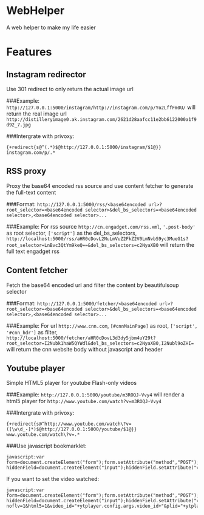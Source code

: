 WebHelper
=========

A web helper to make my life easier


Features
========

Instagram redirector
--------------------
Use 301 redirect to only return the actual image url

###Example:
`http://127.0.0.1:5000/instagram/http://instagram.com/p/Yo2LffFm0U/` will return the real image url ` http://distilleryimage0.ak.instagram.com/2621d28aafcc11e2bb6122000a1f9d92_7.jpg`

###Intergrate with privoxy:
```
{+redirect{s@^(.*)$@http://127.0.0.1:5000/instagram/$1@}}
instagram.com/p/.*
```

RSS proxy
---------
Proxy the base64 encoded rss source and use content fetcher to generate the full-text content

###Format:
`http://127.0.0.1:5000/rss/<base64encoded url>?root_selector=<base64encoded selector>&del_bs_selectors=<base64encoded selector>,<base64encoded selector>...`

###Example:
For rss source `http://cn.engadget.com/rss.xml`, `'.post-body'` as root selector, `['script']` as the del_bs_selectors,
`http://localhost:5000/rss/aHR0cDovL2NuLmVuZ2FkZ2V0LmNvbS9yc3MueG1s?root_selector=LnBvc3QtYm9keQ==&del_bs_selectors=c2NyaXB0` will return the full text engadget rss

Content fetcher
---------------
Fetch the base64 encoded url and filter the content by beautifulsoup selector

###Format:
`http://127.0.0.1:5000/fetcher/<base64encoded url>?root_selector=<base64encoded selector>&del_bs_selectors=<base64encoded selector>,<base64encoded selector>...`

###Example:
For url `http://www.cnn.com`, `[#cnnMainPage]` as root, `['script', '#cnn_hdr']` as filter, `http://localhost:5000/fetcher/aHR0cDovL3d3dy5jbm4uY29t?root_selector=I2Nubk1haW5QYWdl&del_bs_selectors=c2NyaXB0,I2Nubl9oZHI=` will return the cnn website body without javascript and header

Youtube player
--------------
Simple HTML5 player for youtube Flash-only videos

###Example:
`http://127.0.0.1:5000/youtube/m3ROQJ-Vvy4` will render a html5 player for `http://www.youtube.com/watch?v=m3ROQJ-Vvy4`

###Intergrate with privoxy:
```
{+redirect{s@^http://www.youtube.com/watch\?v=([\w\d_-]*)$@http://127.0.0.1:5000/youtube/$1@}}
www.youtube.com/watch\?v=.*
```

###Use javascript bookmarklet:
```
javascript:var form=document.createElement("form");form.setAttribute("method","POST");form.setAttribute("action","http://127.0.0.1:5000/youtube/"+ytplayer.config.args.video_id);var hiddenField=document.createElement("input");hiddenField.setAttribute("value",btoa(ytplayer.config.args.url_encoded_fmt_stream_map));hiddenField.setAttribute("name","video_data");form.appendChild(hiddenField);document.body.appendChild(form);form.submit();
```

If you want to set the video watched:
```
javascript:var form=document.createElement("form");form.setAttribute("method","POST");form.setAttribute("action","http://127.0.0.1:5000/youtube/"+ytplayer.config.args.video_id);var hiddenField=document.createElement("input");hiddenField.setAttribute("value",btoa(ytplayer.config.args.url_encoded_fmt_stream_map));hiddenField.setAttribute("name","video_data");form.appendChild(hiddenField);hiddenField=document.createElement("input");hiddenField.setAttribute("value",btoa("http://www.youtube.com/user_watch?noflv=1&html5=1&video_id="+ytplayer.config.args.video_id+"&plid="+ytplayer.config.args.plid+"&referrer&fmt=18&ptk=youtube_none&skl=false&ucid="+ytplayer.config.args.ucid+"&ns=yt&el=detailpage&fexp="+ytplayer.config.args.fexp));hiddenField.setAttribute("name","watch_url");form.appendChild(hiddenField);document.body.appendChild(form);form.submit();
```
